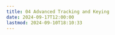 ```yaml
---
title: 04 Advanced Tracking and Keying
date: 2024-09-17T12:00:00
lastmod: 2024-09-10T18:10:33
---
```

